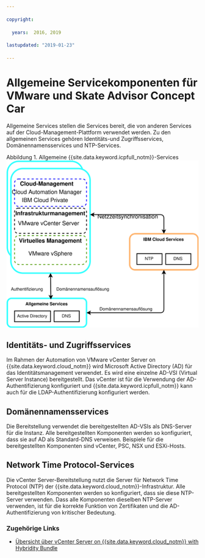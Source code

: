 ```yaml
---

copyright:

  years:  2016, 2019

lastupdated: "2019-01-23"

---
```


# Allgemeine Servicekomponenten für VMware und Skate Advisor Concept Car

Allgemeine Services stellen die Services bereit, die von anderen Services auf der Cloud-Management-Plattform verwendet werden. Zu den allgemeinen Services gehören Identitäts-und Zugriffsservices, Domänennamensservices und NTP-Services.

Abbildung 1. Allgemeine {{site.data.keyword.icpfull_notm}}-Services
![{{site.data.keyword.icpfull_notm}}-Services, allgemein](vcscar-common-services.svg)

## Identitäts- und Zugriffsservices

Im Rahmen der Automation von VMware vCenter Server on {{site.data.keyword.cloud_notm}} wird Microsoft Active Directory (AD) für das Identitätsmanagement verwendet. Es wird eine einzelne AD-VSI (Virtual Server Instance) bereitgestellt. Das vCenter ist für die Verwendung der AD-Authentifizierung konfiguriert und {{site.data.keyword.icpfull_notm}} kann auch für die LDAP-Authentifizierung konfiguriert werden.

## Domänennamensservices

Die Bereitstellung verwendet die bereitgestellten AD-VSIs als DNS-Server für die Instanz. Alle bereitgestellten Komponenten werden so konfiguriert, dass sie auf AD als Standard-DNS verweisen. Beispiele für die bereitgestellten Komponenten sind vCenter, PSC, NSX und ESXi-Hosts.

## Network Time Protocol-Services

Die vCenter Server-Bereitstellung nutzt die Server für Network Time Protocol (NTP) der {{site.data.keyword.cloud_notm}}-Infrastruktur.
Alle bereitgestellten Komponenten werden so konfiguriert, dass sie diese NTP-Server verwenden.
Dass alle Komponenten dieselben NTP-Server verwenden, ist für die korrekte Funktion von Zertifikaten und die AD-Authentifizierung von kritischer Bedeutung.

### Zugehörige Links

* [Übersicht über vCenter Server on {{site.data.keyword.cloud_notm}} with Hybridity Bundle](/docs/services/vmwaresolutions/archiref/vcs/vcs-hybridity-intro.html)

